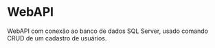 # WebAPI
WebAPI com conexão ao banco de dados SQL Server, usado comando CRUD de um cadastro de usuários.
